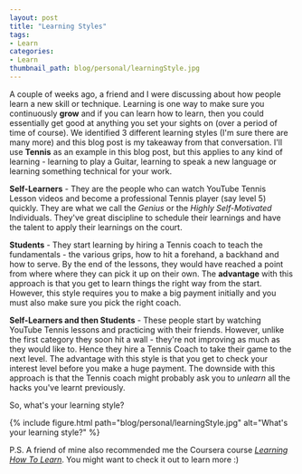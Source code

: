 ```yaml
---
layout: post
title: "Learning Styles"
tags:
- Learn
categories:
- Learn
thumbnail_path: blog/personal/learningStyle.jpg
---
```


A couple of weeks ago, a friend and I were discussing about how people learn a new skill or technique. Learning is one way to make sure you continuously **grow** and if you can learn how to learn, then you could essentially get good at anything you set your sights on (over a period of time of course). We identified 3 different learning styles (I'm sure there are many more) and this blog post is my takeaway from that conversation. I'll use **Tennis** as an example in this blog post, but this applies to any kind of learning - learning to play a Guitar, learning to speak a new language or learning something technical for your work.

**Self-Learners** -  They are the people who can watch YouTube Tennis Lesson videos and become a professional Tennis player (say level 5) quickly. They are what we call the *Genius* or the *Highly Self-Motivated* Individuals. They've great discipline to schedule their learnings and have the talent to apply their learnings on the court.

**Students** - They start learning by hiring a Tennis coach to teach the fundamentals - the various grips, how to hit a forehand, a backhand and how to serve. By the end of the lessons, they would have reached a point from where where they can pick it up on their own. The **advantage** with this approach is that you get to learn things the right way from the start. However, this style requires you to make a big payment initially and you must also make sure you pick the right coach.

**Self-Learners and then Students** - These people start by watching YouTube Tennis lessons and practicing with their friends. However, unlike the first category they soon hit a wall - they're not improving as much as they would like to. Hence they hire a Tennis Coach to take their game to the next level. The advantage with this style is that you get to check your interest level before you make a huge payment. The downside with this approach is that the Tennis coach might probably ask you to *unlearn* all the hacks you've learnt previously.

So, what's your learning style?

{% include figure.html path="blog/personal/learningStyle.jpg" alt="What's your learning style?" %}

P.S. A friend of mine also recommended me the Coursera course [*Learning How To Learn*](https://www.coursera.org/learn/learning-how-to-learn). You might want to check it out to learn more :)